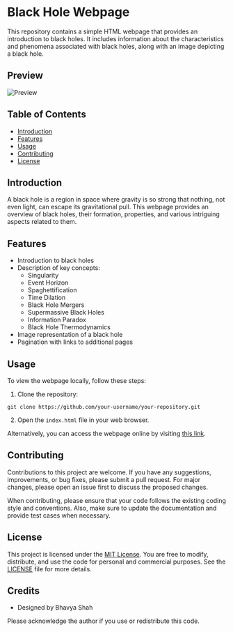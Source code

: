 # Black Hole Webpage

This repository contains a simple HTML webpage that provides an introduction to black holes. It includes information about the characteristics and phenomena associated with black holes, along with an image depicting a black hole.

## Preview
![Preview](./preview.png)

## Table of Contents
- [Introduction](#introduction)
- [Features](#features)
- [Usage](#usage)
- [Contributing](#contributing)
- [License](#license)

## Introduction
A black hole is a region in space where gravity is so strong that nothing, not even light, can escape its gravitational pull. This webpage provides an overview of black holes, their formation, properties, and various intriguing aspects related to them.

## Features
- Introduction to black holes
- Description of key concepts:
  - Singularity
  - Event Horizon
  - Spaghettification
  - Time Dilation
  - Black Hole Mergers
  - Supermassive Black Holes
  - Information Paradox
  - Black Hole Thermodynamics
- Image representation of a black hole
- Pagination with links to additional pages

## Usage
To view the webpage locally, follow these steps:

1. Clone the repository:

```
git clone https://github.com/your-username/your-repository.git
```

2. Open the `index.html` file in your web browser.

Alternatively, you can access the webpage online by visiting [this link](https://your-username.github.io/your-repository/).

## Contributing
Contributions to this project are welcome. If you have any suggestions, improvements, or bug fixes, please submit a pull request. For major changes, please open an issue first to discuss the proposed changes.

When contributing, please ensure that your code follows the existing coding style and conventions. Also, make sure to update the documentation and provide test cases when necessary.

## License
This project is licensed under the [MIT License](LICENSE). You are free to modify, distribute, and use the code for personal and commercial purposes. See the [LICENSE](LICENSE) file for more details.

## Credits
- Designed by Bhavya Shah

Please acknowledge the author if you use or redistribute this code.
